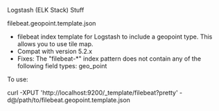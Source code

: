  Logstash (ELK Stack) Stuff

filebeat.geopoint.template.json
 - filebeat index template for Logstash to include a geopoint type.  This allows you to use tile map.
 - Compat with version 5.2.x
 - Fixes: The "filebeat-*" index pattern does not contain any of the following field types: geo_point

To use:

curl -XPUT 'http://localhost:9200/_template/filebeat?pretty' -d@/path/to/filebeat.geopoint.template.json


